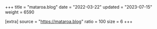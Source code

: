 +++
title = "mataroa.blog"
date = "2022-03-22"
updated = "2023-07-15"
weight = 6590

[extra]
source = "https://mataroa.blog"
ratio = 100
size = 6
+++
